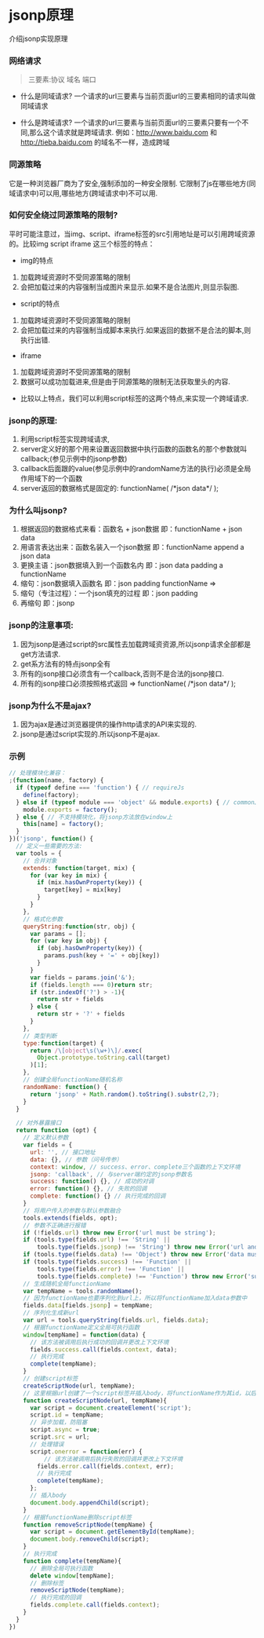 # jsonp原理

介绍jsonp实现原理


### 网络请求
> 三要素:协议 域名 端口

- 什么是同域请求?
一个请求的url三要素与当前页面url的三要素相同的请求叫做同域请求

- 什么是跨域请求?
一个请求的url三要素与当前页面url的三要素只要有一个不同,那么这个请求就是跨域请求.
例如：http://www.baidu.com 和 http://tieba.baidu.com 的域名不一样，造成跨域

### 同源策略
它是一种浏览器厂商为了安全,强制添加的一种安全限制.
它限制了js在哪些地方(同域请求中)可以用,哪些地方(跨域请求中)不可以用.

### 如何安全绕过同源策略的限制?
平时可能注意过，当img、script、iframe标签的src引用地址是可以引用跨域资源的。比较img script iframe 这三个标签的特点：

- img的特点
1. 加载跨域资源时不受同源策略的限制
2. 会把加载过来的内容强制当成图片来显示.如果不是合法图片,则显示裂图.
- script的特点
1. 加载跨域资源时不受同源策略的限制
2. 会把加载过来的内容强制当成脚本来执行.如果返回的数据不是合法的脚本,则执行出错.
- iframe
1. 加载跨域资源时不受同源策略的限制
2. 数据可以成功加载进来,但是由于同源策略的限制无法获取里头的内容.
- 比较以上特点，我们可以利用script标签的这两个特点,来实现一个跨域请求.

### jsonp的原理:
1. 利用script标签实现跨域请求,<script src="http://www.abc.com?callback=functionName"></script>
2. server定义好的那个用来设置返回数据中执行函数的函数名的那个参数就叫callback;(参见示例中的jsonp参数)
3. callback后面跟的value(参见示例中的randomName方法的执行)必须是全局作用域下的一个函数
4. server返回的数据格式是固定的: functionName( /\*json data\*/ );

### 为什么叫jsonp?
1. 根据返回的数据格式来看：函数名 + json数据
即：functionName + json data
2. 用语言表达出来：函数名装入一个json数据
即：functionName append a json data
3. 更换主语：json数据填入到一个函数名内
即：json data padding a functionName
4. 缩句：json数据填入函数名
即：json padding functionName =>
5. 缩句（专注过程）：一个json填充的过程
即：json padding
6. 再缩句
即：jsonp

### jsonp的注意事项:
1. 因为jsonp是通过script的src属性去加载跨域资资源,所以jsonp请求全部都是get方法请求.
2. get系方法有的特点jsonp全有
3. 所有的jsonp接口必须含有一个callback,否则不是合法的jsonp接口.
4. 所有的jsonp接口必须按照格式返回 => functionName( /\*json data\*/ );

### jsonp为什么不是ajax?
1. 因为ajax是通过浏览器提供的操作http请求的API来实现的.
2. jsonp是通过script实现的.所以jsonp不是ajax.

### 示例

```js
// 处理模块化兼容：
;(function(name, factory) {
  if (typeof define === 'function') { // requireJs
    define(factory);
  } else if (typeof module === 'object' && module.exports) { // commonJs
    module.exports = factory();
  } else { // 不支持模块化，将jsonp方法放在window上
    this[name] = factory();
  }
})('jsonp', function() {
  // 定义一些需要的方法:
  var tools = {
    // 合并对象
    extends: function(target, mix) {
      for (var key in mix) {
        if (mix.hasOwnProperty(key)) {
          target[key] = mix[key]
        }
      }
    },
    // 格式化参数
    queryString:function(str, obj) {
      var params = [];
      for (var key in obj) {
        if (obj.hasOwnProperty(key)) {
          params.push(key + '=' + obj[key])
        }
      }
      var fields = params.join('&');
      if (fields.length === 0)return str;
      if (str.indexOf('?') > -1){
        return str + fields
      } else {
        return str + '?' + fields
      }
    },
    // 类型判断
    type:function(target) {
      return /\[object\s(\w+)\]/.exec(
        Object.prototype.toString.call(target)
      )[1];
    },
    // 创建全局functionName随机名称
    randomName: function() {
      return 'jsonp' + Math.random().toString().substr(2,7);
    }
  }

  // 对外暴露接口
  return function (opt) {
    // 定义默认参数
    var fields = {
      url: '', // 接口地址
      data: {}, // 参数（问号传参）
      context: window, // success、error、complete三个函数的上下文环境
      jsonp: 'callback', // 与server端约定的jsonp参数名
      success: function() {}, // 成功的对调
      error: function() {}, // 失败的回调
      complete: function() {} // 执行完成的回调
    }
    // 将用户传入的参数与默认参数融合
    tools.extends(fields, opt);
    // 参数不正确进行报错
    if (!fields.url) throw new Error('url must be string');
    if (tools.type(fields.url) !== 'String' ||
        tools.type(fields.jsonp) !== 'String') throw new Error('url and jsonp must be string');
    if (tools.type(fields.data) !== 'Object') throw new Error('data must be object');
    if (tools.type(fields.success) !== 'Function' ||
        tools.type(fields.error) !== 'Function' ||
        tools.type(fields.complete) !== 'Function') throw new Error('success、error and complete must be function');
    // 生成随机全局functionName
    var tempName = tools.randomName();
    // 因为functionName也要序列化到url上，所以将functionName加入data参数中
    fields.data[fields.jsonp] = tempName;
    // 序列化生成新url
    var url = tools.queryString(fields.url, fields.data);
    // 根据functionName定义全局可执行函数
    window[tempName] = function(data) {
      // 该方法被调用后执行成功的回调并更改上下文环境
      fields.success.call(fields.context, data);
      // 执行完成
      complete(tempName);
    }
    // 创建script标签
    createScriptNode(url, tempName);
    // 这里根据url创建了一个script标签并插入body，将functionName作为其id，以后用来删除
    function createScriptNode(url, tempName){
      var script = document.createElement('script');
      script.id = tempName;
      // 异步加载，防阻塞
      script.async = true;
      script.src = url;
      // 处理错误
      script.onerror = function(err) {
          // 该方法被调用后执行失败的回调并更改上下文环境
        fields.error.call(fields.context, err);
        // 执行完成
        complete(tempName);
      };
      // 插入body
      document.body.appendChild(script);
    }
    // 根据functionName删除script标签
    function removeScriptNode(tempName) {
      var script = document.getElementById(tempName);
      document.body.removeChild(script);
    }
    // 执行完成
    function complete(tempName){
      // 删除全局可执行函数
      delete window[tempName];
      // 删除标签
      removeScriptNode(tempName);
      // 执行完成的回调
      fields.complete.call(fields.context);
    }
  }
})

```
